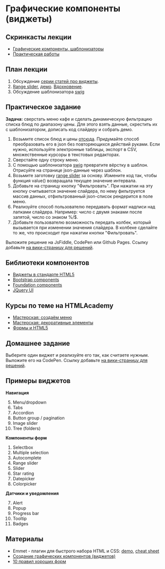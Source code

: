 Графические компоненты (виджеты)
======================

Скринкасты лекции
--

- [Графические компоненты, шаблонизаторы](http://www.youtube.com/watch?v=iv2Vl_rzQjw)
- [Практическая работы](http://www.youtube.com/watch?v=i0Meqqp7fMo)

План лекции
-------

1. Обсуждение [серии статей про виджеты](http://learn.javascript.ru/widgets).
2. [Range slider](range-slider), [демо](http://vpavlenko.github.io/web-programming/10-widgets/range-slider/). [Вдохновение](http://refreshless.com/nouislider/).
2. Обсуждение шаблонизатора [swig](http://paularmstrong.github.io/swig/)



Практическое задание
--

**Задача:** сверстать меню кафе и сделать динамическую фильтрацию списка блюд по диапазону цены. Для этого взять данные, скрестить их с шаблонизатором, дописать код слайдеру и собрать демо.

1. Возьмите список блюд и цены [отсюда](http://www.zucafe.ru/index.php?id=26). Придумайте способ преобразовать его в json без повторяющихся действий руками. Если нужно, используйте электронные таблицы, экспорт в CSV, множественные курсоры в текстовых редакторах.
2. Сверстайте одну строку меню.
3. С помощью шаблонизатора [swig](http://paularmstrong.github.io/swig/) превратите вёрстку в шаблон. Отрисуйте на странице json-данные через шаблон.
3. Возьмите заготовку [range slider](range-slider) за основу. Измените код так, чтобы функция value() возвращала текущее значение интервала.
4. Добавьте на страницу кнопку "Фильтровать". При нажатии на эту кнопку считывается значение слайдера, по нему фильтруется массив данных, отфильтрованный json-список рендерится в поле меню.
2. Реализуйте способ пользователю передавать формат надписи над лапками слайдера. Например: число с двумя знаками после запятой, число со знаком %/$.
6. Добавьте пользователю возможность передать колбек, который вызывается при изменении значения слайдера. В колбеке сделайте то же, что происходит при нажатии кнопки "Фильтровать".

Выложите решение на JsFiddle, CodePen или Github Pages. Ссылку добавьте [на вики-страницу для решений](https://github.com/vpavlenko/web-programming/wiki/%D0%A0%D0%B5%D1%88%D0%B5%D0%BD%D0%B8%D1%8F-%D0%B7%D0%B0%D0%B4%D0%B0%D0%BD%D0%B8%D1%8F-%D0%B7%D0%B0%D0%BD%D1%8F%D1%82%D0%B8%D1%8F-10:-%D0%B2%D0%B8%D0%B4%D0%B6%D0%B5%D1%82).


Библиотеки компонентов
---

- [Виджеты в стандарте HTML5](http://diveintohtml5.info/forms.html)
- [Bootstrap components](http://getbootstrap.com/components/)
- [Foundation components](http://foundation.zurb.com/docs/)
- [JQuery UI](http://jqueryui.com/)


Курсы по теме на HTMLAcademy
---

- [Мастерская: создаём меню](https://htmlacademy.ru/courses/50)
- [Мастерская: декоративные элементы](https://htmlacademy.ru/courses/55)
- [Формы и HTML5](https://htmlacademy.ru/courses/74)



Домашнее задание
------

Выберите один виджет и реализуйте его так, как считаете нужным. Выложите его на CodePen. Ссылку добавьте [на вики-страницу для решений](https://github.com/vpavlenko/web-programming/wiki/%D0%A0%D0%B5%D1%88%D0%B5%D0%BD%D0%B8%D1%8F-%D0%B7%D0%B0%D0%B4%D0%B0%D0%BD%D0%B8%D1%8F-%D0%B7%D0%B0%D0%BD%D1%8F%D1%82%D0%B8%D1%8F-10:-%D0%B2%D0%B8%D0%B4%D0%B6%D0%B5%D1%82).


Примеры виджетов
---

**Навигация**

5. Menu/dropdown
1. Tabs
1. Accordion
6. Button group / pagination
16. Image slider
13. Tree (folders)

**Компоненты форм**

1. Selectbox
12. Multiple selection
6. Autocomplete
17. Range slider
10. Slider
1. Star rating
10. Datepicker
11. Colorpicker

**Датчики и уведомления**

7. Alert
8. Popup
9. Progress bar
10. Tooltip
14. Badges



Материалы
---

- Emmet - плагин для быстрого набора HTML и CSS: [demo](http://emmet.io/), [cheat sheet](http://docs.emmet.io/cheat-sheet/)
- [Создание графических компонентов (виджетов)](http://learn.javascript.ru/widgets)
- [10 правил хороших форм](http://www.artlebedev.ru/tools/technogrette/etc/forms/)
